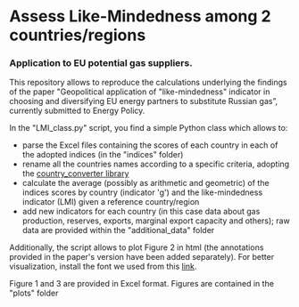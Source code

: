 # Assess Like-Mindedness among 2 countries/regions

### Application to EU potential gas suppliers.

This repository allows to reproduce the calculations underlying the findings of the paper "Geopolitical application of "like-mindedness" indicator in choosing and diversifying EU energy partners to substitute Russian gas”, currently submitted to Energy Policy.

In the "LMI_class.py" script, you find a simple Python class which allows to:
- parse the Excel files containing the scores of each country in each of the adopted indices (in the "indices" folder)
- rename all the countries names according to a specific criteria, adopting the [country_converter library](https://github.com/IndEcol/country_converter)
- calculate the average (possibly as arithmetic and geometric) of the indices scores by country (indicator 'g') and the like-mindedness indicator (LMI) given a reference country/region
- add new indicators for each country (in this case data about gas production, reserves, exports, marginal export capacity and others); raw data are provided within the "additional_data" folder

Additionally, the script allows to plot Figure 2 in html (the annotations provided in the paper's version have been added separately). For better visualization, install the font we used from this [link](https://fontsgeek.com/fonts/helveticaneue-light).

Figure 1 and 3 are provided in Excel format. Figures are contained in the "plots" folder
